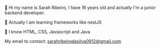 👋 Hi my name is Sarah Ribeiro, I have 16 years old and actually I'm a junior backend developer. 

🌱 Actually I am learning frameworks like nestJS
 
👀 I know HTML, CSS, Javascript and Java

My email to contact: sarahribeirodasilva0912@gmail.com
